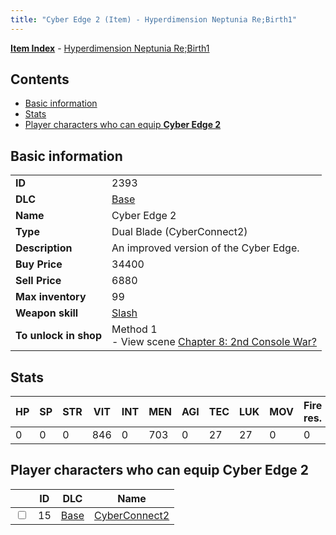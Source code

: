 ```yaml
---
title: "Cyber Edge 2 (Item) - Hyperdimension Neptunia Re;Birth1"
---
```


[**Item Index**](/neptunia/rb1/item/index.html) - [Hyperdimension Neptunia Re;Birth1](/neptunia/rb1)

## Contents

- [Basic information](#basic-information)
- [Stats](#stats)
- [Player characters who can equip **Cyber Edge 2**](#player-characters-who-can-equip-cyber-edge-2)

## Basic information

|   |   |
| -- | -- |
| **ID** | 2393 |
| **DLC** | [Base](/neptunia/rb1/dlc/1-base.html) |
| **Name** | Cyber Edge 2 |
| **Type** | Dual Blade (CyberConnect2) |
| **Description** | An improved version of the Cyber Edge. |
| **Buy Price** | 34400 |
| **Sell Price** | 6880 |
| **Max inventory** | 99 |
| **Weapon skill** | [Slash](/neptunia/rb1/skill/1-2702-slash.html) |
| **To unlock in shop** | Method 1<br />- View scene [Chapter 8: 2nd Console War?](/neptunia/rb1/scene/1-802-chapter-8-2nd-console-war.html) |

## Stats

| HP | SP | STR | VIT | INT | MEN | AGI | TEC | LUK | MOV | Fire res. | Ice res. | Wind res. | Lightning res. |
| -- | -- | --- | --- | --- | --- | --- | --- | --- | --- | --------- | -------- | --------- | -------------- |
| 0 | 0 | 0 | 846 | 0 | 703 | 0 | 27 | 27 | 0 | 0 | 0 | 0 | 0 |

## Player characters who can equip **Cyber Edge 2**

|    | ID | DLC | Name |
| -- | -- | --- | ---- |
| <input type="checkbox" id="rb1-player-1-15" class="trackbox" /> | 15 | [Base](/neptunia/rb1/dlc/1-base.html) | [CyberConnect2](/neptunia/rb1/player/1-15-cyberconnect2.html) |